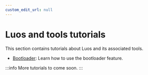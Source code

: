```yaml
---
custom_edit_url: null
---
```


# Luos and tools tutorials

This section contains tutorials about Luos and its associated tools.

- [Bootloader](/docs/tutorials/luos-and-tools/bootloader): Learn how to use the bootloader feature.

:::info
More tutorials to come soon.
:::
